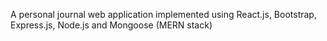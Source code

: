 A personal journal web application implemented using React.js, Bootstrap, Express.js, Node.js and Mongoose (MERN stack)
